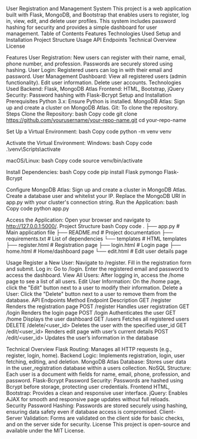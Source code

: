 User Registration and Management System
This project is a web application built with Flask, MongoDB, and Bootstrap that enables users to register, log in, view, edit, and delete user profiles. This system includes password hashing for security and provides a simple dashboard for user management.
Table of Contents
Features
Technologies Used
Setup and Installation
Project Structure
Usage
API Endpoints
Technical Overview
License

Features
User Registration: New users can register with their name, email, phone number, and profession. Passwords are securely stored using hashing.
User Login: Registered users can log in with their email and password.
User Management Dashboard:
View all registered users (admin functionality).
Edit user information.
Delete user accounts.
Technologies Used
Backend: Flask, MongoDB Atlas
Frontend: HTML, Bootstrap, jQuery
Security: Password hashing with Flask-Bcrypt
Setup and Installation
Prerequisites
Python 3.x: Ensure Python is installed.
MongoDB Atlas: Sign up and create a cluster on MongoDB Atlas.
Git: To clone the repository.
Steps
Clone the Repository:
bash
Copy code
git clone https://github.com/yourusername/your-repo-name.git
cd your-repo-name


Set Up a Virtual Environment:
bash
Copy code
python -m venv venv


Activate the Virtual Environment:
Windows:
bash
Copy code
.\venv\Scripts\activate


macOS/Linux:
bash
Copy code
source venv/bin/activate


Install Dependencies:
bash
Copy code
pip install Flask pymongo Flask-Bcrypt


Configure MongoDB Atlas:
Sign up and create a cluster in MongoDB Atlas.
Create a database user and whitelist your IP.
Replace the MongoDB URI in app.py with your cluster's connection string.
Run the Application:
bash
Copy code
python app.py


Access the Application:
Open your browser and navigate to http://127.0.0.1:5000/.
Project Structure
bash
Copy code
.
├── app.py                  # Main application file
├── README.md               # Project documentation
├── requirements.txt        # List of dependencies
└── templates               # HTML templates
    ├── register.html       # Registration page
    ├── login.html          # Login page
    ├── home.html           # Home/dashboard page
    └── edit.html           # Edit user details page

Usage
Register a New User:
Navigate to /register.
Fill in the registration form and submit.
Log in:
Go to /login.
Enter the registered email and password to access the dashboard.
View All Users:
After logging in, access the /home page to see a list of all users.
Edit User Information:
On the /home page, click the "Edit" button next to a user to modify their information.
Delete a User:
Click the "Delete" button next to a user to remove them from the database.
API Endpoints
Method
Endpoint
Description
GET
/register
Renders the registration page
POST
/register
Handles user registration
GET
/login
Renders the login page
POST
/login
Authenticates the user
GET
/home
Displays the user dashboard
GET
/users
Fetches all registered users
DELETE
/delete/<user_id>
Deletes the user with the specified user_id
GET
/edit/<user_id>
Renders edit page with user’s current details
POST
/edit/<user_id>
Updates the user’s information in the database

Technical Overview
Flask
Routing: Manages all HTTP requests (e.g., register, login, home).
Backend Logic: Implements registration, login, user fetching, editing, and deletion.
MongoDB Atlas
Database: Stores user data in the user_registration database within a users collection.
NoSQL Structure: Each user is a document with fields for name, email, phone, profession, and password.
Flask-Bcrypt
Password Security: Passwords are hashed using Bcrypt before storage, protecting user credentials.
Frontend
HTML, Bootstrap: Provides a clean and responsive user interface.
jQuery: Enables AJAX for smooth and responsive page updates without full reloads.
Security
Password Hashing: Passwords are stored securely using hashing, ensuring data safety even if database access is compromised.
Client-Server Validation: Forms are validated on the client side for basic checks, and on the server side for security.
License
This project is open-source and available under the MIT License.

